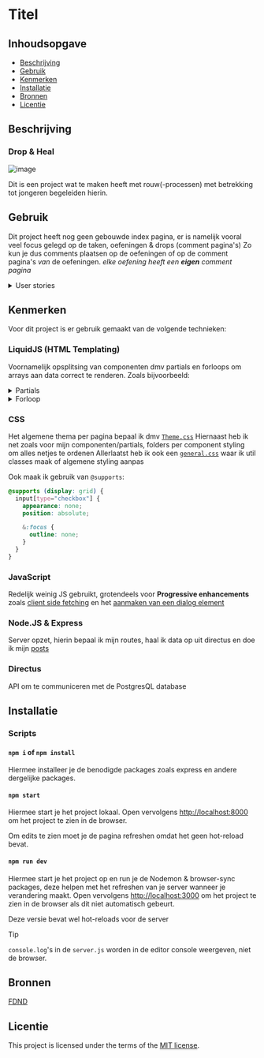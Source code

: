 # Titel
<!-- Geef je project een titel en schrijf in één zin wat het is -->

## Inhoudsopgave

  * [Beschrijving](#beschrijving)
  * [Gebruik](#gebruik)
  * [Kenmerken](#kenmerken)
  * [Installatie](#installatie)
  * [Bronnen](#bronnen)
  * [Licentie](#licentie)

## Beschrijving
<!-- In de Beschrijving staat kort beschreven wat voor project het is en wat je hebt gemaakt -->
<!-- Voeg een mooie poster visual toe 📸 -->
<!-- Voeg een link toe naar Github Pages 🌐-->
### Drop & Heal
![image](https://github.com/user-attachments/assets/5f05d007-05fb-4777-bd0f-25a3d53f26f7)

Dit is een project wat te maken heeft met rouw(-processen) met betrekking tot jongeren begeleiden hierin.

## Gebruik
<!--Bij Gebruik staat hoe je project er uit ziet, hoe het werkt en wat je er mee kan. -->
Dit project heeft nog geen gebouwde index pagina, er is namelijk vooral veel focus gelegd op de taken, oefeningen & drops (comment pagina's)
Zo kun je dus comments plaatsen op de oefeningen of op de comment pagina's _van_ de oefeningen.
_elke oefening heeft een __eigen__ comment pagina_

<details><summary>User stories</summary>
 
![image](https://github.com/user-attachments/assets/f0f0c3bf-2165-40b2-b6c5-66c985b98102)


![image](https://github.com/user-attachments/assets/8b238063-520c-4812-a2de-7bcd88d161d9)


</details>

## Kenmerken
<!-- Bij Kenmerken staat welke technieken zijn gebruikt en hoe. Wat is de HTML structuur? Wat zijn de belangrijkste dingen in CSS? Wat is er met Javascript gedaan en hoe? Misschien heb je een framwork of library gebruikt? -->
Voor dit project is er gebruik gemaakt van de volgende technieken:
### LiquidJS (HTML Templating)
Voornamelijk opsplitsing van componenten dmv partials en forloops om arrays aan data correct te renderen.
Zoals bijvoorbeeld:
<details><summary>Partials</summary>

```liquid
{% render './partials/head.liquid' , open: open , themeColor: foundTheme \%}
<main>
  {% render './partials/dialog/comment-dialog.liquid' , link: dropsLink , closeLink: dropsLink , error: error , text: "Plaats bericht" , conceptText: conceptText , conceptId: conceptId , exerciseId: exerciseId \%}
  {% for drop in drops reversed \%}
    {% render "./partials/card/drop-card.liquid" , drop: drop \%}
  {% else \%}
    <p>Er zijn nog geen berichten gepost.</p>
  {% endfor \%}
  <div class="drop-container">
    {% render './partials/btn/regular-btn.liquid' , text: "Klaar" , classes: "opener drop-btn" , link: commentLink \%}
  </div>
</main>
{% render './partials/footer.liquid' \%}
```

</details>

<details><summary>Forloop</summary>

```liquid
{% for exercise in exercises %}
  {% assign link = "/" | append: theme | append: "/" | append: forloop.index %}
  <li class="card-item">
    {% render './partials/card/exercise-card.liquid'
      , pageType: id
      , exercise: exercise
      , link: link
    %}
  </li>
{% endfor %}
```

</details>

### CSS
Het algemene thema per pagina bepaal ik dmv [`Theme.css`](https://github.com/MarsGotBars/the-web-is-for-everyone-interactive-functionality/blob/main/public/styles/theme.css)
Hiernaast heb ik net zoals voor mijn componenten/partials, folders per component styling om alles netjes te ordenen
Allerlaatst heb ik ook een [`general.css`](https://github.com/MarsGotBars/the-web-is-for-everyone-interactive-functionality/blob/main/public/styles/general.css) waar ik util classes maak of algemene styling aanpas

Ook maak ik gebruik van `@supports`:
```css
@supports (display: grid) {
  input[type="checkbox"] {
    appearance: none;
    position: absolute;

    &:focus {
      outline: none;
    }
  }
}
```

### JavaScript
Redelijk weinig JS gebruikt, grotendeels voor __Progressive enhancements__ zoals [client side fetching](https://github.com/MarsGotBars/the-web-is-for-everyone-interactive-functionality/blob/61a5707e2350f933faa5f2c15e12c3cc55b59316/public/scripts/dialogFunctionality.js#L34-L113) en het [aanmaken van een dialog element](https://github.com/MarsGotBars/the-web-is-for-everyone-interactive-functionality/blob/61a5707e2350f933faa5f2c15e12c3cc55b59316/public/scripts/dialogFunctionality.js#L1-L32)

### Node.JS & Express
Server opzet, hierin bepaal ik mijn routes, haal ik data op uit directus en doe ik mijn [posts](https://github.com/MarsGotBars/the-web-is-for-everyone-interactive-functionality/blob/61a5707e2350f933faa5f2c15e12c3cc55b59316/server.js#L252C1-L350C4)

### Directus
API om te communiceren met de PostgresQL database

## Installatie
<!-- Bij Instalatie staat hoe een andere developer aan jouw repo kan werken -->

### Scripts
#### `npm i` of `npm install`
Hiermee installeer je de benodigde packages zoals express en andere dergelijke packages.

#### `npm start`
Hiermee start je het project lokaal.
Open vervolgens [http://localhost:8000](http://localhost:8000) om het project te zien in de browser.

Om edits te zien moet je de pagina refreshen omdat het geen hot-reload bevat.

#### `npm run dev`
Hiermee start je het project op en run je de Nodemon & browser-sync packages, deze helpen met het refreshen van je server wanneer je verandering maakt.
Open vervolgens [http://localhost:3000](http://localhost:3000) om het project te zien in de browser als dit niet automatisch gebeurt.

Deze versie bevat wel hot-reloads voor de server

> [!TIP]
> `console.log`'s in de `server.js` worden in de editor console weergeven, niet de browser.

## Bronnen
[FDND](https://github.com/fdnd-task/the-web-is-for-everyone-interactive-functionality)
## Licentie

This project is licensed under the terms of the [MIT license](./LICENSE).
